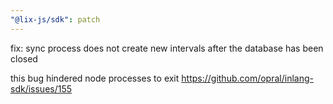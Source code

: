 ```yaml
---
"@lix-js/sdk": patch
---
```


fix: sync process does not create new intervals after the database has been closed

this bug hindered node processes to exit https://github.com/opral/inlang-sdk/issues/155
